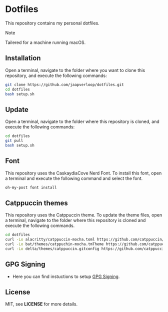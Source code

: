 # Dotfiles

This repository contains my personal dotfiles.

> [!NOTE]
> Tailered for a machine running macOS.

## Installation

Open a terminal, navigate to the folder where you want to clone this repository,
and execute the following commands:

```sh
git clone https://github.com/jaapverloop/dotfiles.git
cd dotfiles
bash setup.sh
```

## Update

Open a terminal, navigate to the folder where this repository is cloned, and
execute the following commands:

```sh
cd dotfiles
git pull
bash setup.sh
```

## Font

This repository uses the CaskaydiaCove Nerd Font. To install this font, open a
terminal and execute the following command and select the font.

```sh
oh-my-post font install
```

## Catppuccin themes

This repository uses the Catppuccin theme. To update the theme files, open a
terminal, navigate to the folder where this repository is cloned and execute the
following commands.

```sh
cd dotfiles
curl -Lo alacritty/catppuccin-mocha.toml https://github.com/catppuccin/alacritty/raw/main/catppuccin-mocha.toml
curl -Lo bat/themes/catppuchin-mocha.tmTheme https://github.com/catppuccin/bat/raw/main/themes/Catppuccin%20Mocha.tmTheme
curl -Lo delta/themes/catppuccin.gitconfig https://github.com/catppuccin/delta/raw/main/catppuccin.gitconfig
```

## GPG Signing

* Here you can find instuctions to setup [GPG Signing].

## License

MIT, see **LICENSE** for more details.

[GPG Signing]: https://gist.github.com/troyfontaine/18c9146295168ee9ca2b30c00bd1b41e
